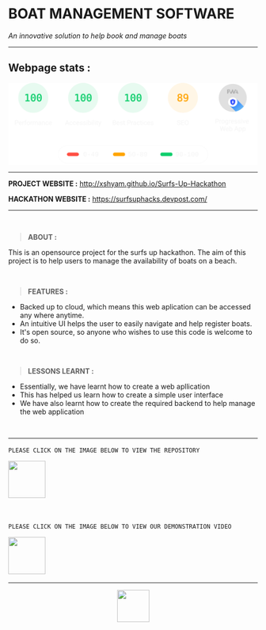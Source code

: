 <a name="top"></a>
# BOAT MANAGEMENT SOFTWARE
*An innovative solution to help book and manage boats*
***

## Webpage stats :

<p align="center">
	<img align="center" src="./stat.svg" width="800px">
</p>

***


**PROJECT WEBSITE :** http://xshyam.github.io/Surfs-Up-Hackathon


**HACKATHON WEBSITE :** https://surfsuphacks.devpost.com/
***

&nbsp; 


> **ABOUT :**

This is an opensource project for the surfs up hackathon. The aim of this project is to help users to manage the availability of boats on a beach.

&nbsp;



> **FEATURES :**
- Backed up to cloud, which means this web aplication can be accessed any where anytime.
- An intuitive UI helps the user to easily navigate and help register boats.
- It's open source, so anyone who wishes to use this code is welcome to do so.

&nbsp;



> **LESSONS LEARNT :**

- Essentially, we have learnt how to create a web apllication
- This has helped us learn how to create a simple user interface
- We have also learnt how to create the required backend to help manage the web application

&nbsp;

***



`PLEASE CLICK ON THE IMAGE BELOW TO VIEW THE REPOSITORY` 
   
   
   <a href="https://github.com/XShyam/Surfs-Up-Hackathon"><img src="https://cutt.ly/NnDF2lv" width="75px" height="75px"></a>

&nbsp;

`PLEASE CLICK ON THE IMAGE BELOW TO VIEW OUR DEMONSTRATION VIDEO`


<a href="https://www.youtube.com/watch?v=RXioHFIlOV8"><img src="https://cutt.ly/pnDCkDG" width="75px" height="75px"></a>

***
<div align="center">

<a href="#top">  <img src="https://cutt.ly/yn4LGhR" width="65px" height="65px" > </a>  
	
</div>	
